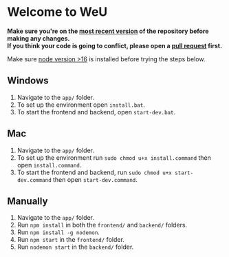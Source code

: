 # Welcome to WeU

**Make sure you're on the [most recent version](https://github.com/weu2/app/tree/main) of the repository before making any changes.**
<br>
**If you think your code is going to conflict, please open a [pull request](https://github.com/weu2/app/pulls) first.**

Make sure [node version >16](https://nodejs.org/en/download/) is installed before trying the steps below.

## Windows
1. Navigate to the `app/` folder.
2. To set up the environment open `install.bat`.
3. To start the frontend and backend, open `start-dev.bat`.

## Mac
1. Navigate to the `app/` folder.
2. To set up the environment run `sudo chmod u+x install.command` then open `install.command`.
3. To start the frontend and backend, run `sudo chmod u+x start-dev.command` then open `start-dev.command`.

## Manually
1. Navigate to the `app/` folder.
2. Run `npm install` in both the `frontend/` and `backend/` folders.
3. Run `npm install -g nodemon`.
4. Run `npm start` in the `frontend/` folder.
5. Run `nodemon start` in the `backend/` folder.
